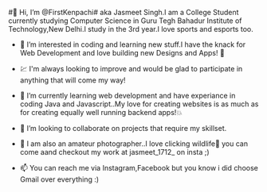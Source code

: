 #👋 Hi, I’m @FirstKenpachi#
aka Jasmeet Singh.I am a College Student currently studying Computer Science in Guru Tegh Bahadur Institute of Technology,New Delhi.I study in the 3rd year.I love sports and esports too.



- 👀 I’m interested in coding and learning new stuff.I have the knack for Web Development and love building new Designs and Apps! 🙌


- 💹 I'm always looking to improve and would be glad to participate in anything that will come my way!


- 🌱 I’m currently learning web development and have experiance in coding Java and Javascript..My love for creating websites is as much as for creating equally well running backend apps!💥

- 💞️ I’m looking to collaborate on projects that require my skillset.

- 📸 I am also an amateur photographer..I love clicking wildlife🦩 you can come aand checkout my work at jasmeet_1712_ on insta ;)

- 📫 You can reach me via Instagram,Facebook but you know i did choose Gmail over everything :)


<!---
FirstKenpachi/FirstKenpachi is a ✨ special ✨ repository because its `README.md` (this file) appears on your GitHub profile.
You can click the Preview link to take a look at your changes.
--->
